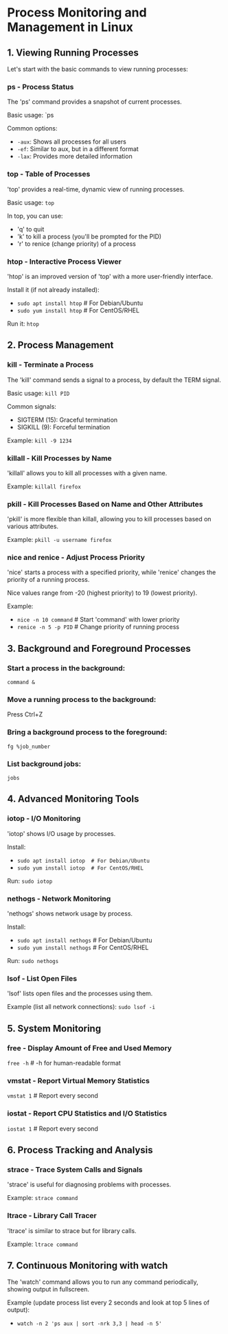# Process Monitoring and Management in Linux

## 1. Viewing Running Processes

Let's start with the basic commands to view running processes:

### ps - Process Status
The 'ps' command provides a snapshot of current processes.

Basic usage:
`ps

Common options:
- `-aux`: Shows all processes for all users
- `-ef`: Similar to aux, but in a different format
- `-lax`: Provides more detailed information

### top - Table of Processes
'top' provides a real-time, dynamic view of running processes.

Basic usage:
`top`

In top, you can use:
- 'q' to quit
- 'k' to kill a process (you'll be prompted for the PID)
- 'r' to renice (change priority) of a process

### htop - Interactive Process Viewer
'htop' is an improved version of 'top' with a more user-friendly interface.

Install it (if not already installed):
- `sudo apt install htop`  # For Debian/Ubuntu
- `sudo yum install htop` # For CentOS/RHEL

Run it:
`htop`

## 2. Process Management

### kill - Terminate a Process
The 'kill' command sends a signal to a process, by default the TERM signal.

Basic usage:
`kill PID`

Common signals:
- SIGTERM (15): Graceful termination
- SIGKILL (9): Forceful termination

Example:
`kill -9 1234`

### killall - Kill Processes by Name
'killall' allows you to kill all processes with a given name.

Example:
`killall firefox`

### pkill - Kill Processes Based on Name and Other Attributes
'pkill' is more flexible than killall, allowing you to kill processes based on various attributes.

Example:
`pkill -u username firefox`

### nice and renice - Adjust Process Priority
'nice' starts a process with a specified priority, while 'renice' changes the priority of a running process.

Nice values range from -20 (highest priority) to 19 (lowest priority).

Example:
- `nice -n 10 command`  # Start 'command' with lower priority
- `renice -n 5 -p PID`  # Change priority of running process

## 3. Background and Foreground Processes

### Start a process in the background:
`command &`

### Move a running process to the background:
Press Ctrl+Z

### Bring a background process to the foreground:
`fg %job_number`

### List background jobs:
`jobs`

## 4. Advanced Monitoring Tools

### iotop - I/O Monitoring
'iotop' shows I/O usage by processes.

Install:
- `sudo apt install iotop  # For Debian/Ubuntu`
- `sudo yum install iotop  # For CentOS/RHEL`

Run:
`sudo iotop`

### nethogs - Network Monitoring
'nethogs' shows network usage by process.

Install:
- `sudo apt install nethogs`  # For Debian/Ubuntu 
- `sudo yum install nethogs`  # For CentOS/RHEL

Run:
`sudo nethogs`

### lsof - List Open Files
'lsof' lists open files and the processes using them.

Example (list all network connections):
`sudo lsof -i`

## 5. System Monitoring

### free - Display Amount of Free and Used Memory
`free -h`  # -h for human-readable format

### vmstat - Report Virtual Memory Statistics
`vmstat 1`  # Report every second

### iostat - Report CPU Statistics and I/O Statistics
`iostat 1`  # Report every second

## 6. Process Tracking and Analysis

### strace - Trace System Calls and Signals
'strace' is useful for diagnosing problems with processes.

Example:
`strace command`

### ltrace - Library Call Tracer
'ltrace' is similar to strace but for library calls.

Example:
`ltrace command`

## 7. Continuous Monitoring with watch

The 'watch' command allows you to run any command periodically, showing output in fullscreen.

Example (update process list every 2 seconds and look at top 5 lines of output):
- `watch -n 2 'ps aux | sort -nrk 3,3 | head -n 5'`


